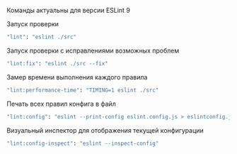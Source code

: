 Команды актуальны для версии ESLint 9

Запуск проверки
```sh
"lint": "eslint ./src"
```

Запуск проверки с исправлениями возможных проблем
```sh
"lint:fix": "eslint ./src --fix"
```

Замер времени выполнения каждого правила
```sh
"lint:performance-time": "TIMING=1 eslint ./src"
```

Печать всех правил конфига в файл
```sh
"lint:config": "eslint --print-config eslint.config.js > eslintconfig.json"
```

Визуальный инспектор для отображения текущей конфигурации
```sh
"lint:config-inspect": "eslint --inspect-config"
```